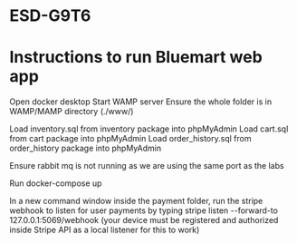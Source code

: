 # ESD-G9T6
# Instructions to run Bluemart web app
Open docker desktop
Start WAMP server
Ensure the whole folder is in WAMP/MAMP directory (./www/)

Load inventory.sql from inventory package into phpMyAdmin
Load cart.sql from cart package into phpMyAdmin
Load order_history.sql from order_history package into phpMyAdmin

Ensure rabbit mq is not running as we are using the same port as the labs

Run docker-compose up

In a new command window inside the payment folder, run the stripe webhook to listen for user payments  by typing stripe listen --forward-to 127.0.0.1:5069/webhook (your device must be registered and authorized inside Stripe API as a local listener for this to work)